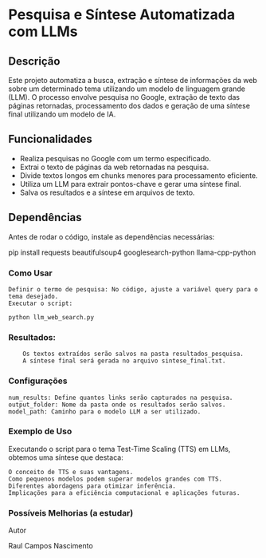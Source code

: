 # Pesquisa e Síntese Automatizada com LLMs

## Descrição
Este projeto automatiza a busca, extração e síntese de informações da web sobre um determinado tema utilizando um modelo de linguagem grande (LLM). O processo envolve pesquisa no Google, extração de texto das páginas retornadas, processamento dos dados e geração de uma síntese final utilizando um modelo de IA.

## Funcionalidades
- Realiza pesquisas no Google com um termo especificado.
- Extrai o texto de páginas da web retornadas na pesquisa.
- Divide textos longos em chunks menores para processamento eficiente.
- Utiliza um LLM para extrair pontos-chave e gerar uma síntese final.
- Salva os resultados e a síntese em arquivos de texto.

## Dependências
Antes de rodar o código, instale as dependências necessárias:

pip install requests beautifulsoup4 googlesearch-python llama-cpp-python

### Como Usar

    Definir o termo de pesquisa: No código, ajuste a variável query para o tema desejado.
    Executar o script:

    python llm_web_search.py

  ###  Resultados:
        Os textos extraídos serão salvos na pasta resultados_pesquisa.
        A síntese final será gerada no arquivo sintese_final.txt.

### Configurações

    num_results: Define quantos links serão capturados na pesquisa.
    output_folder: Nome da pasta onde os resultados serão salvos.
    model_path: Caminho para o modelo LLM a ser utilizado.

### Exemplo de Uso

Executando o script para o tema Test-Time Scaling (TTS) em LLMs, obtemos uma síntese que destaca:

    O conceito de TTS e suas vantagens.
    Como pequenos modelos podem superar modelos grandes com TTS.
    Diferentes abordagens para otimizar inferência.
    Implicações para a eficiência computacional e aplicações futuras.

### Possíveis Melhorias (a estudar)

  
Autor

Raul Campos Nascimento

